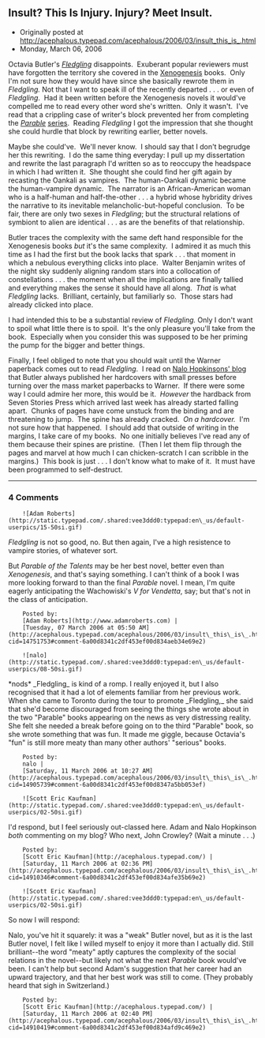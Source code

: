 ## Insult?  This Is Injury.  Injury?  Meet Insult.

 * Originally posted at http://acephalous.typepad.com/acephalous/2006/03/insult_this_is_.html
 * Monday, March 06, 2006



Octavia Butler's _[Fledgling](http://www.amazon.com/exec/obidos/ASIN/1583226907/diesekoschmar-20)_ disappoints.  Exuberant popular reviewers must have forgotten the territory she covered in the [Xenogenesis](http://www.amazon.com/exec/obidos/redirect?link\_code=ur2&tag=diesekoschmar-20&camp=1789&creative=9325&path=http%!A(MISSING)%!F(MISSING)%!F(MISSING)www.amazon.com%!F(MISSING)gp%!F(MISSING)product%!F(MISSING)0446676101%!F(MISSING)) books.  Only I'm not sure how they would have since she basically rewrote them in _Fledgling._ Not that I want to speak ill of the recently departed . . . or even of _Fledgling_.  Had it been written before the Xenogenesis novels it would've compelled me to read every other word she's written.  Only it wasn't.  I've read that a crippling case of writer's block prevented her from completing the [_Parable_](http://www.amazon.com/exec/obidos/redirect?link\_code=ur2&tag=diesekoschmar-20&camp=1789&creative=9325&path=http%!A(MISSING)%!F(MISSING)%!F(MISSING)www.amazon.com%!F(MISSING)gp%!F(MISSING)product%!F(MISSING)0446601977%!F(MISSING)) [series](http://www.amazon.com/exec/obidos/redirect?link\_code=ur2&tag=diesekoschmar-20&camp=1789&creative=9325&path=http%!A(MISSING)%!F(MISSING)%!F(MISSING)www.amazon.com%!F(MISSING)gp%!F(MISSING)product%!F(MISSING)0446675784%!F(MISSING)).  Reading _Fledgling_ I got the impression that she thought she could hurdle that block by rewriting earlier, better novels.  

Maybe she could've.  We'll never know.  I should say that I don't begrudge her this rewriting.  I do the same thing everyday: I pull up my dissertation and rewrite the last paragraph I'd written so as to reoccupy the headspace in which I had written it.  She thought she could find her gift again by recasting the Oankali as vampires.  The human-Oankali dynamic became the human-vampire dynamic.  The narrator is an African-American woman who is a half-human and half-the-other . . . a hybrid whose hybridity drives the narrative to its inevitable melancholic-but-hopeful conclusion.  To be fair, there are only two sexes in _Fledgling_; but the structural relations of symbiont to alien are identical . . . as are the benefits of that relationship.  

Butler traces the complexity with the same deft hand responsible for the Xenogenesis books _but_ it's the same complexity.  I admired it as much this time as I had the first but the book lacks that spark . . . that moment in which a nebulous everything clicks into place.  Walter Benjamin writes of the night sky suddenly aligning random stars into a collocation of constellations . . . the moment when all the implications are finally tallied and everything makes the sense it should have all along.  _That_ is what _Fledgling_ lacks.  Brilliant, certainly, but familiarly so.  Those stars had already clicked into place.

I had intended this to be a substantial review of _Fledgling._ Only I don't want to spoil what little there is to spoil.  It's the only pleasure you'll take from the book.  Especially when you consider this was supposed to be her priming the pump for the bigger and better things.

Finally, I feel obliged to note that you should wait until the Warner paperback comes out to read _Fledgling_.  I read on [Nalo Hopkinsons' blog](http://nalohopkinson.blogspot.com/) that Butler always published her hardcovers with small presses before turning over the mass market paperbacks to Warner.  If there were some way I could admire her more, this would be it.  _However_ the hardback from Seven Stories Press which arrived last week has already started falling apart.  Chunks of pages have come unstuck from the binding and are threatening to jump.  The spine has already cracked.  _On a hardcover._  I'm not sure how that happened.  I should add that outside of writing in the margins, I take care of my books.  No one initially believes I've read any of them because their spines are pristine.  (Then I let them flip through the pages and marvel at how much I can chicken-scratch I can scribble in the margins.)  This book is just . . . I don't know what to make of it.  It must have been programmed to self-destruct.    

		

* * *

### 4 Comments 

		

                
[]()

	

		![Adam Roberts](http://static.typepad.com/.shared:vee3ddd0:typepad:en\_us/default-userpics/15-50si.gif)
	

	

		

_Fledgling_ is not so good, no.  But then again, I've a high resistence to vampire stories, of whatever sort.

But _Parable of the Talents_ may be her best novel, better even than _Xenogenesis_, and that's saying something.  I can't think of a book I was more looking forward to than the final _Parable_ novel.  I mean, I'm quite eagerly anticipating the Wachowiski's _V for Vendetta_, say; but that's not in the class of anticipation.  

	

		Posted by:
		[Adam Roberts](http://www.adamroberts.com) |
		[Tuesday, 07 March 2006 at 05:50 AM](http://acephalous.typepad.com/acephalous/2006/03/insult\_this\_is\_.html?cid=14751753#comment-6a00d8341c2df453ef00d834aeb34e69e2)

[]()

	

		![nalo](http://static.typepad.com/.shared:vee3ddd0:typepad:en\_us/default-userpics/08-50si.gif)
	

	

		

\*nods\* \_Fledgling\_ is kind of a romp.  I really enjoyed it, but I also recognised that it had a lot of elements familiar from her previous work.  When she came to Toronto during the tour to promote \_Fledgling,\_ she said that she'd become discouraged from seeing the things she wrote about in the two "Parable" books appearing on the news as very distressing reality.  She felt she needed a break before going on to the third "Parable" book, so she wrote something that was fun.  It made me giggle, because Octavia's "fun" is still more meaty than many other authors' "serious" books.

	

		Posted by:
		nalo |
		[Saturday, 11 March 2006 at 10:27 AM](http://acephalous.typepad.com/acephalous/2006/03/insult\_this\_is\_.html?cid=14905739#comment-6a00d8341c2df453ef00d8347a5bb053ef)

[]()

	

		![Scott Eric Kaufman](http://static.typepad.com/.shared:vee3ddd0:typepad:en\_us/default-userpics/02-50si.gif)
	

	

		

I'd respond, but I feel seriously out-classed here.  Adam and Nalo Hopkinson _both_ commenting on my blog?  Who next, John Crowley?  (Wait a minute . . .)

	

		Posted by:
		[Scott Eric Kaufman](http://acephalous.typepad.com/) |
		[Saturday, 11 March 2006 at 02:36 PM](http://acephalous.typepad.com/acephalous/2006/03/insult\_this\_is\_.html?cid=14910346#comment-6a00d8341c2df453ef00d834afe35b69e2)

[]()

	

		![Scott Eric Kaufman](http://static.typepad.com/.shared:vee3ddd0:typepad:en\_us/default-userpics/02-50si.gif)
	

	

		

So now I will respond:

Nalo, you've hit it squarely: it was a "weak" Butler novel, but as it is the last Butler novel, I felt like I willed myself to enjoy it more than I actually did.  Still brilliant--the word "meaty" aptly captures the complexity of the social relations in the novel--but likely not what the next _Parable_ book would've been.  I can't help but second Adam's suggestion that her career had an upward trajectory, and that her best work was still to come.  (They probably heard that sigh in Switzerland.)

	

		Posted by:
		[Scott Eric Kaufman](http://acephalous.typepad.com/) |
		[Saturday, 11 March 2006 at 02:40 PM](http://acephalous.typepad.com/acephalous/2006/03/insult\_this\_is\_.html?cid=14910419#comment-6a00d8341c2df453ef00d834afd9c469e2)

		

        